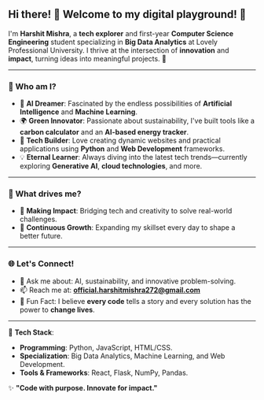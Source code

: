 ## Hi there! 👋 Welcome to my digital playground! 🚀  

I'm **Harshit Mishra**, a **tech explorer** and first-year **Computer Science Engineering** student specializing in **Big Data Analytics** at Lovely Professional University. I thrive at the intersection of **innovation** and **impact**, turning ideas into meaningful projects. 🌟  

---

### 🌟 Who am I?
- 🤖 **AI Dreamer**: Fascinated by the endless possibilities of **Artificial Intelligence** and **Machine Learning**.  
- 🌍 **Green Innovator**: Passionate about sustainability, I've built tools like a **carbon calculator** and an **AI-based energy tracker**.  
- 🔗 **Tech Builder**: Love creating dynamic websites and practical applications using **Python** and **Web Development** frameworks.  
- 💡 **Eternal Learner**: Always diving into the latest tech trends—currently exploring **Generative AI**, **cloud technologies**, and more.  

---

### 🚀 What drives me?
- 🌱 **Making Impact**: Bridging tech and creativity to solve real-world challenges.  
- 🎯 **Continuous Growth**: Expanding my skillset every day to shape a better future.  

---

### 🌐 Let's Connect!
- 💬 Ask me about: AI, sustainability, and innovative problem-solving.  
- 📫 Reach me at: **official.harshitmishra272@gmail.com**  
- 🌟 Fun Fact: I believe **every code** tells a story and every solution has the power to **change lives**.  

---

🔧 **Tech Stack**:
- **Programming**: Python, JavaScript, HTML/CSS.  
- **Specialization**: Big Data Analytics, Machine Learning, and Web Development.  
- **Tools & Frameworks**: React, Flask, NumPy, Pandas.  

✨ **"Code with purpose. Innovate for impact."**  

